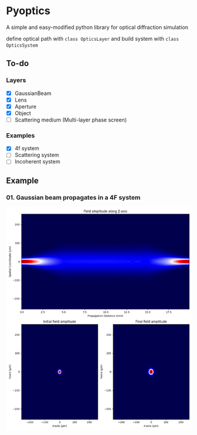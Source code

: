 # Pyoptics
A simple and easy-modified python library for optical diffraction simulation 

define optical path with `class OpticsLayer` and build system with `class OpticsSystem`



## To-do
### Layers
- [x] GaussianBeam
- [x] Lens
- [x] Aperture
- [x] Object
- [ ] Scattering medium (Multi-layer phase screen)
 
### Examples
- [x] 4f system
- [ ] Scattering system
- [ ] Incoherent system

## Example
### 01. Gaussian beam propagates in a 4F system

![](./assets/4f_system_simulation.png)